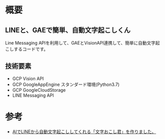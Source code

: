 # 概要
## LINEと、GAEで簡単、自動文字起こしくん
Line Messaging APIを利用して、GAEとVisionAPI連携して、簡単に自動文字起こしするコードです。

## 技術要素
* GCP Vision API
* GCP GoogleAppEngine スタンダード環境(Python3.7)
* GCP GoogleCloudStorage
* LINE Messaging API

# 参考
* [AIでLINEから自動文字起こししてくれる「文字おこし君」を作りました。](https://qiita.com/kkdmgs110/items/1f6ec0b955e8e1c9362c)
